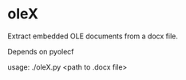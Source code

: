oleX
====

Extract embedded OLE documents from a docx file.

Depends on pyolecf

usage: ./oleX.py \<path to .docx file\>

